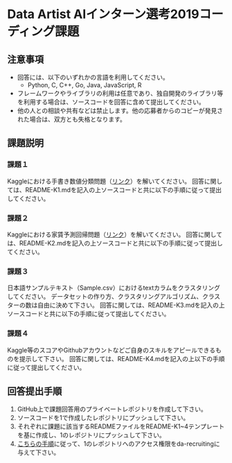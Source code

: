 # Data Artist AIインターン選考2019コーディング課題

注意事項
----
* 回答には、以下のいずれかの言語を利用してください。
  * Python, C, C++, Go, Java, JavaScript, R
* フレームワークやライブラリの利用は任意であり、独自開発のライブラリ等を利用する場合は、ソースコードを回答に含めて提出してください。
* 他の人との相談や共有などは禁止します。他の応募者からのコピーが発見された場合は、双方とも失格となります。

課題説明
----
### 課題１
Kaggleにおける手書き数値分類問題（[リンク](https://www.kaggle.com/c/digit-recognizer/overview)）を解いてください。
回答に関しては、README-K1.mdを記入の上ソースコードと共に以下の手順に従って提出してください。

### 課題２
Kaggleにおける家賃予測回帰問題（[リンク](https://www.kaggle.com/c/house-prices-advanced-regression-techniques/data)）を解いてください。
回答に関しては、README-K2.mdを記入の上ソースコードと共に以下の手順に従って提出してください。

### 課題３
日本語サンプルテキスト（Sample.csv）におけるtextカラムをクラスタリングしてください。
データセットの作り方、クラスタリングアルゴリズム、クラスターの数は自由に決めて下さい。
回答に関しては、README-K3.mdを記入の上ソースコードと共に以下の手順に従って提出してください。

### 課題４
Kaggle等のスコアやGithubアカウントなどご自身のスキルをアピールできるものを提示して下さい。
回答に関しては、README-K4.mdを記入の上以下の手順に従って提出してください。

回答提出手順
----
1. GitHub上で課題回答用のプライベートレポジトリを作成して下さい。
2. ソースコードを1で作成したレポジトリにプッシュして下さい。
3. それぞれに課題に該当するREADMEファイルをREADME-K1~4テンプレートを基に作成し、1のレポジトリにプッシュして下さい。
4. [こちらの手順](https://help.github.com/ja/articles/inviting-collaborators-to-a-personal-repository)に従って、1のレポジトリへのアクセス権限をda-recruitingに与えて下さい。
